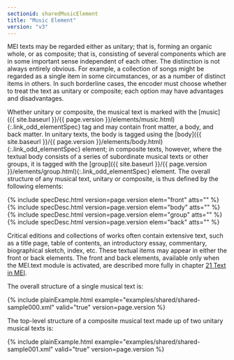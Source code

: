 ```yaml
---
sectionid: sharedMusicElement
title: "Music Element"
version: "v3"
---
```




MEI texts may be regarded either as unitary; that is, forming an organic whole, or
as
composite; that is, consisting of several components which are in some important sense
independent of each other. The distinction is not always entirely obvious. For example,
a
collection of songs might be regarded as a single item in some circumstances, or as
a number
of distinct items in others. In such borderline cases, the encoder must choose whether
to
treat the text as unitary or composite; each option may have advantages and
disadvantages.

Whether unitary or composite, the musical text is marked with the [music]({{ site.baseurl }}/{{ page.version }}/elements/music.html){:.link_odd_elementSpec} tag and may contain front matter, a body, and back matter. In unitary texts,
the body is tagged using the [body]({{ site.baseurl }}/{{ page.version }}/elements/body.html){:.link_odd_elementSpec} element; in composite texts,
however, where the textual body consists of a series of subordinate musical texts
or other
groups, it is tagged with the [group]({{ site.baseurl }}/{{ page.version }}/elements/group.html){:.link_odd_elementSpec} element. The overall structure of
any musical text, unitary or composite, is thus defined by the following elements:



{% include specDesc.html version=page.version elem="front" atts="" %}
{% include specDesc.html version=page.version elem="body" atts="" %}
{% include specDesc.html version=page.version elem="group" atts="" %}
{% include specDesc.html version=page.version elem="back" atts="" %}



Critical editions and collections of works often contain extensive text, such as a
title
page, table of contents, an introductory essay, commentary, biographical sketch, index,
etc.
These textual items may appear in either the front or back elements. The front and
back
elements, available only when the MEI.text module is activated, are described more
fully in
chapter <a class="link_ptr" title="Text in MEI" href="{{ site.baseurl }}/{{ page.version }}/guidelines/text.html">21 Text in MEI</a>.

The overall structure of a single musical text is:

{% include plainExample.html example="examples/shared/shared-sample000.xml" valid="true" version=page.version %}

The top-level structure of a composite musical text made up of two unitary musical
texts
is:

{% include plainExample.html example="examples/shared/shared-sample001.xml" valid="true" version=page.version %}





